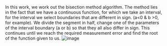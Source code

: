 In this work, we work out the bisection method algorithm. The method lies in the fact that we have a continuous function, for which we take an interval, for the interval we select boundaries that are different in sign. (a<0 & b >0, for example). We divide the segment in half, change one of the parameters of the interval boundary (a or b) so that they all also differ in sign. This continues until we reach the required measurement error and find the root of the function given to us.
![image](https://user-images.githubusercontent.com/90961411/150688922-d6af36e0-c19b-47dd-aee8-1330c825a58f.png)
